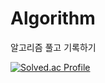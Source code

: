 # Algorithm
알고리즘 풀고 기록하기

[![Solved.ac Profile](http://mazassumnida.wtf/api/generate_badge?boj=hyunjin0713)](https://solved.ac/hyunjin0713)
